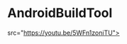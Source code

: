 # AndroidBuildTool

<html
<iframe width="420" height="315"

src="https://youtu.be/5WFn1zoniTU">

</iframe>
<html/>
